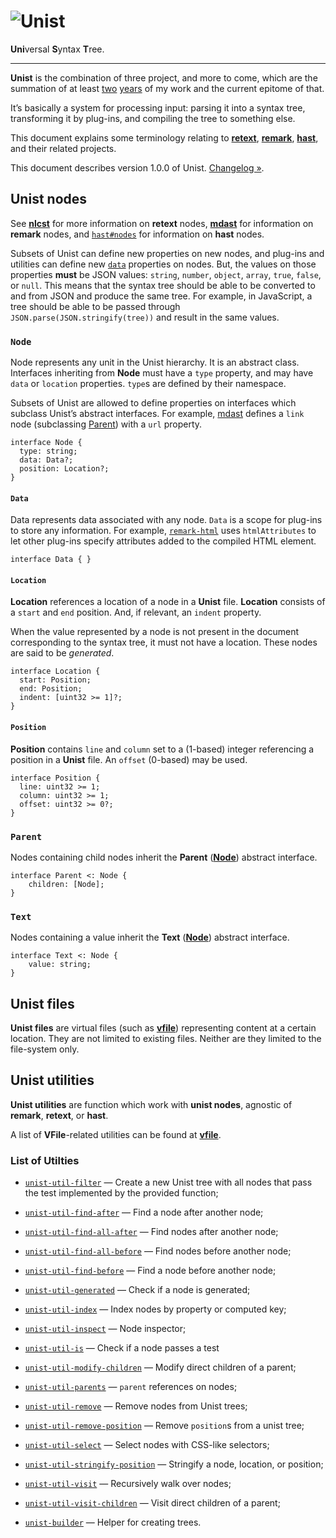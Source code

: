 # ![Unist][logo]

**Uni**versal **S**yntax **T**ree.

***

**Unist** is the combination of three project, and more to come, which
are the summation of at least [two][first-retext-commit]
[years][first-remark-commit] of my work and the current epitome of that.

It’s basically a system for processing input: parsing it into a syntax tree,
transforming it by plug-ins, and compiling the tree to something else.

This document explains some terminology relating to [**retext**][retext],
[**remark**][remark], [**hast**][hast], and their related projects.

This document describes version 1.0.0 of Unist.
[Changelog »][changelog].

## Unist nodes

See [**nlcst**][nlcst] for more information on **retext** nodes,
[**mdast**][mdast] for information on **remark** nodes, and
[`hast#nodes`][hast-nodes] for information on **hast** nodes.

Subsets of Unist can define new properties on new nodes, and plug-ins
and utilities can define new [`data`][data] properties on nodes.  But,
the values on those properties **must** be JSON values: `string`,
`number`, `object`, `array`, `true`, `false`, or `null`.  This means
that the syntax tree should be able to be converted to and from JSON
and produce the same tree.  For example, in JavaScript, a tree should
be able to be passed through `JSON.parse(JSON.stringify(tree))` and
result in the same values.

### `Node`

Node represents any unit in the Unist hierarchy.  It is an abstract
class.  Interfaces inheriting from **Node** must have a `type` property,
and may have `data` or `location` properties. `type`s are defined by
their namespace.

Subsets of Unist are allowed to define properties on interfaces which
subclass Unist’s abstract interfaces.  For example, [mdast][] defines
a `link` node (subclassing [Parent][]) with a `url` property.

```idl
interface Node {
  type: string;
  data: Data?;
  position: Location?;
}
```

#### `Data`

Data represents data associated with any node.  `Data` is a scope for
plug-ins to store any information.  For example, [`remark-html`][remark-html]
uses `htmlAttributes` to let other plug-ins specify attributes added
to the compiled HTML element.

```idl
interface Data { }
```

#### `Location`

**Location** references a location of a node in a **Unist** file.
**Location** consists of a `start` and `end` position. And, if
relevant, an `indent` property.

When the value represented by a node is not present in the document
corresponding to the syntax tree, it must not have a location. These
nodes are said to be _generated_.

```idl
interface Location {
  start: Position;
  end: Position;
  indent: [uint32 >= 1]?;
}
```

#### `Position`

**Position** contains `line` and `column` set to a (1-based) integer
referencing a position in a **Unist** file.  An `offset` (0-based)
may be used.

```idl
interface Position {
  line: uint32 >= 1;
  column: uint32 >= 1;
  offset: uint32 >= 0?;
}
```

### `Parent`

Nodes containing child nodes inherit the **Parent** ([**Node**](#node))
abstract interface.

```idl
interface Parent <: Node {
    children: [Node];
}
```

### `Text`

Nodes containing a value inherit the **Text** ([**Node**](#node))
abstract interface.

```idl
interface Text <: Node {
    value: string;
}
```

## Unist files

**Unist files** are virtual files (such as [**vfile**][vfile])
representing content at a certain location.  They are not limited to
existing files.  Neither are they limited to the file-system only.

## Unist utilities

**Unist utilities** are function which work with **unist nodes**,
agnostic of **remark**, **retext**, or **hast**.

A list of **VFile**-related utilities can be found at [**vfile**][vfile].

### List of Utilties

*   [`unist-util-filter`](https://github.com/eush77/unist-util-filter)
    — Create a new Unist tree with all nodes that pass the test
    implemented by the provided function;

*   [`unist-util-find-after`](https://github.com/wooorm/unist-util-find-after)
    — Find a node after another node;

*   [`unist-util-find-all-after`](https://github.com/wooorm/unist-util-find-all-after)
    — Find nodes after another node;

*   [`unist-util-find-all-before`](https://github.com/wooorm/unist-util-find-all-before)
    — Find nodes before another node;

*   [`unist-util-find-before`](https://github.com/wooorm/unist-util-find-before)
    — Find a node before another node;

*   [`unist-util-generated`](https://github.com/wooorm/unist-util-generated)
    — Check if a node is generated;

*   [`unist-util-index`](https://github.com/eush77/unist-util-index)
    — Index nodes by property or computed key;

*   [`unist-util-inspect`](https://github.com/wooorm/unist-util-inspect)
    — Node inspector;

*   [`unist-util-is`](https://github.com/wooorm/unist-util-is)
    — Check if a node passes a test

*   [`unist-util-modify-children`](https://github.com/wooorm/unist-util-modify-children)
    — Modify direct children of a parent;

*   [`unist-util-parents`](https://github.com/eush77/unist-util-parents)
    — `parent` references on nodes;

*   [`unist-util-remove`](https://github.com/eush77/unist-util-remove)
    — Remove nodes from Unist trees;

*   [`unist-util-remove-position`](https://github.com/wooorm/unist-util-remove-position)
    — Remove `position`s from a unist tree;

*   [`unist-util-select`](https://github.com/eush77/unist-util-select)
    — Select nodes with CSS-like selectors;

*   [`unist-util-stringify-position`](https://github.com/wooorm/unist-util-stringify-position)
    — Stringify a node, location, or position;

*   [`unist-util-visit`](https://github.com/wooorm/unist-util-visit)
    — Recursively walk over nodes;

*   [`unist-util-visit-children`](https://github.com/wooorm/unist-util-visit-children)
    — Visit direct children of a parent;

*   [`unist-builder`](https://github.com/eush77/unist-builder)
    — Helper for creating trees.

<!-- Definitions -->

[logo]: https://cdn.rawgit.com/wooorm/unist/master/logo.svg

[changelog]: https://github.com/wooorm/unist/releases

[first-retext-commit]: https://github.com/wooorm/retext/commit/8fcb1ff

[first-remark-commit]: https://github.com/wooorm/remark/commit/19585b8

[retext]: https://github.com/wooorm/retext

[remark]: https://github.com/wooorm/remark

[hast]: https://github.com/wooorm/hast

[nlcst]: https://github.com/wooorm/nlcst

[mdast]: https://github.com/wooorm/mdast

[hast-nodes]: https://github.com/wooorm/hast#nodes

[vfile]: https://github.com/wooorm/vfile

[remark-html]: https://github.com/wooorm/remark-html

[parent]: #parent

[data]: #data
